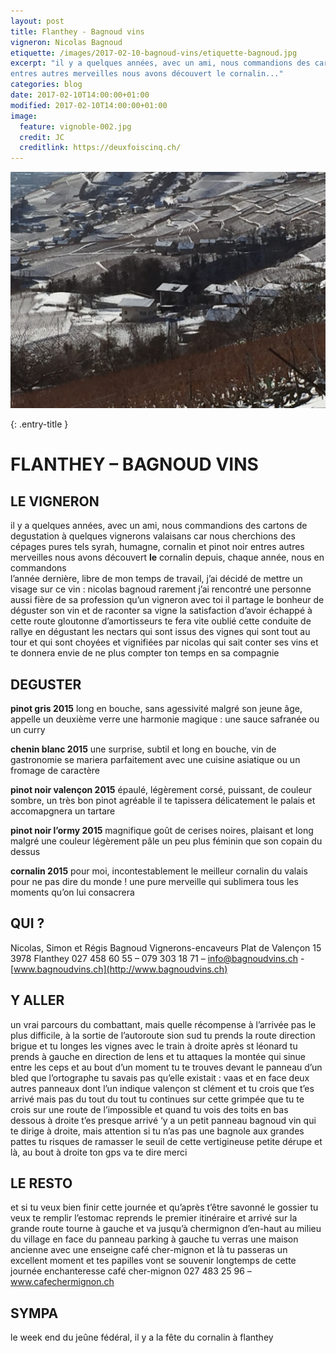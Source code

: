```yaml
---
layout: post
title: Flanthey - Bagnoud vins
vigneron: Nicolas Bagnoud
etiquette: /images/2017-02-10-bagnoud-vins/etiquette-bagnoud.jpg
excerpt: "il y a quelques années, avec un ami, nous commandions des cartons de degustation à quelques vignerons valaisans car nous cherchions des cépages pures tels syrah, humagne, cornalin et pinot noir
entres autres merveilles nous avons découvert le cornalin..."
categories: blog
date: 2017-02-10T14:00:00+01:00
modified: 2017-02-10T14:00:00+01:00
image:
  feature: vignoble-002.jpg
  credit: JC
  creditlink: https://deuxfoiscinq.ch/
---
```



![étiquette bagnoud vins](/images/2017-02-10-bagnoud-vins/domaine-bagnoud.jpg)

{: .entry-title }
# FLANTHEY – BAGNOUD VINS

## LE VIGNERON
il y a quelques années, avec un ami, nous commandions des cartons de degustation à quelques vignerons valaisans car nous cherchions des cépages pures tels syrah, humagne, cornalin et pinot noir
entres autres merveilles nous avons découvert **le** cornalin
depuis, chaque année, nous en commandons  
l’année dernière, libre de mon temps de travail, j’ai décidé de mettre un visage sur ce vin : nicolas bagnoud
rarement j’ai rencontré une personne aussi fière de sa profession qu’un vigneron
avec toi il partage le bonheur de déguster son vin et de raconter sa vigne
la satisfaction d’avoir échappé à cette route gloutonne d’amortisseurs te fera vite oublié cette conduite de rallye en dégustant les nectars qui sont issus des vignes qui sont tout au tour et qui sont choyées et vignifiées par nicolas qui sait conter ses vins et te donnera envie de ne plus compter ton temps en sa compagnie

## DEGUSTER
**pinot gris 2015**
long en bouche, sans agessivité malgré son jeune âge, appelle un deuxième verre
une harmonie magique : une sauce safranée ou un curry

**chenin blanc 2015**
une surprise, subtil et long en bouche, vin de gastronomie
se mariera parfaitement avec une cuisine asiatique ou un fromage de caractère

**pinot noir valençon 2015**
épaulé, légèrement corsé, puissant, de couleur sombre, un très bon pinot
agréable il te tapissera délicatement le palais et accomapgnera un tartare

**pinot noir l’ormy 2015**
magnifique goût de cerises noires, plaisant et long malgré une couleur légèrement pâle un peu plus féminin que son copain du dessus

**cornalin 2015**
pour moi, incontestablement le meilleur cornalin du valais pour ne pas dire du monde !
une pure merveille qui sublimera tous les moments qu’on lui consacrera

## QUI ?
Nicolas, Simon et Régis Bagnoud
Vignerons-encaveurs
Plat de Valençon 15
3978 Flanthey
027 458 60 55 – 079 303 18 71 – info@bagnoudvins.ch - [www.bagnoudvins.ch](http://www.bagnoudvins.ch)

## Y ALLER
un vrai parcours du combattant, mais quelle récompense à l’arrivée
pas le plus difficile, à la sortie de l’autoroute sion sud tu prends la route direction brigue et tu longes les vignes avec le train à droite
après st léonard tu prends à gauche en direction de lens et tu attaques la montée qui sinue entre les ceps et au bout d’un moment tu te trouves devant le panneau d’un bled que l’ortographe tu savais pas qu’elle existait : vaas et en face deux autres panneaux dont l’un indique valençon st clément et tu crois que t’es arrivé mais pas du tout du tout tu continues sur cette grimpée que tu te crois sur une route de l’impossible et quand tu vois des toits en bas dessous à droite t’es presque arrivé
‘y a un petit panneau bagnoud vin qui te dirige à droite, mais attention si tu n’as pas une bagnole aux grandes pattes tu risques de ramasser le seuil de cette vertigineuse petite dérupe
et là, au bout à droite ton gps va te dire merci

## LE RESTO
et si tu veux bien finir cette journée et qu’après t’être savonné le gossier tu veux te remplir l’estomac reprends le premier itinéraire et arrivé sur la grande route tourne à gauche et va jusqu’à chermignon d’en-haut au milieu du village en face du panneau parking à gauche tu verras une maison ancienne avec une enseigne café cher-mignon
et là tu passeras un excellent moment et tes papilles vont se souvenir longtemps de cette journée enchanteresse
café cher-mignon 027 483 25 96 – www.cafechermignon.ch

## SYMPA
le week end du jeûne fédéral, il y a la fête du cornalin à flanthey
